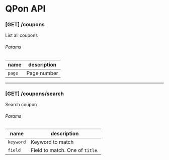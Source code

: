 # QPon API

### [GET] /coupons

List all coupons

###### Params

|       name      |         description                                   |
|-----------------|-------------------------------------------------------|
|     `page`      |  Page number                                          |

---

### [GET] /coupons/search

Search coupon

###### Params

|       name      |         description                                   |
|-----------------|-------------------------------------------------------|
|     `keyword`   |  Keyword to match                                     |
|     `field`     |  Field to match. One of `title`.                      |